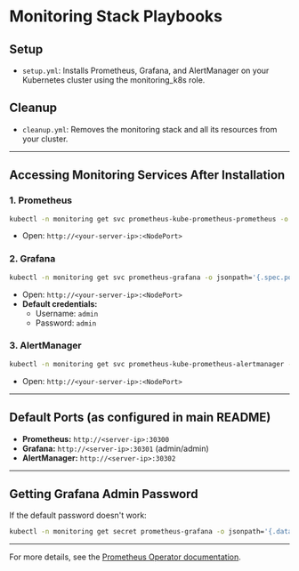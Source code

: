 # Monitoring Stack Playbooks

## Setup
- `setup.yml`: Installs Prometheus, Grafana, and AlertManager on your Kubernetes cluster using the monitoring_k8s role.

## Cleanup
- `cleanup.yml`: Removes the monitoring stack and all its resources from your cluster.

---

## Accessing Monitoring Services After Installation

### 1. Prometheus
```bash
kubectl -n monitoring get svc prometheus-kube-prometheus-prometheus -o jsonpath='{.spec.ports[0].nodePort}'
```
- Open: `http://<your-server-ip>:<NodePort>`

### 2. Grafana
```bash
kubectl -n monitoring get svc prometheus-grafana -o jsonpath='{.spec.ports[0].nodePort}'
```
- Open: `http://<your-server-ip>:<NodePort>`
- **Default credentials:**
  - Username: `admin`
  - Password: `admin`

### 3. AlertManager
```bash
kubectl -n monitoring get svc prometheus-kube-prometheus-alertmanager -o jsonpath='{.spec.ports[0].nodePort}'
```
- Open: `http://<your-server-ip>:<NodePort>`

---

## Default Ports (as configured in main README)
- **Prometheus:** `http://<server-ip>:30300`
- **Grafana:** `http://<server-ip>:30301` (admin/admin)
- **AlertManager:** `http://<server-ip>:30302`

---

## Getting Grafana Admin Password
If the default password doesn't work:
```bash
kubectl -n monitoring get secret prometheus-grafana -o jsonpath='{.data.admin-password}' | base64 -d; echo
```

---

For more details, see the [Prometheus Operator documentation](https://github.com/prometheus-operator/kube-prometheus). 